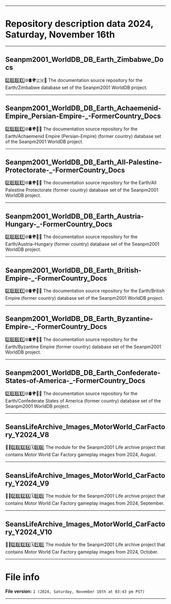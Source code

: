 
***

# Repository description data 2024, Saturday, November 16th

---

## Seanpm2001_WorldDB_DB_Earth_Zimbabwe_Docs

2️⃣️0️⃣️0️⃣️1️⃣️🌐️🛢️🌍️🇿🇼️📖️ The documentation source repository for the Earth/Zimbabwe database set of the Seanpm2001 WorldDB project. 

---

## Seanpm2001_WorldDB_DB_Earth_Achaemenid-Empire_Persian-Empire-_-FormerCountry_Docs

2️⃣️0️⃣️0️⃣️1️⃣️🌐️🛢️🌍️🏴️📖️ The documentation source repository for the Earth/Achaemenid Empire (Persian-Empire) (former country) database set of the Seanpm2001 WorldDB project. 

---

## Seanpm2001_WorldDB_DB_Earth_All-Palestine-Protectorate-_-FormerCountry_Docs

2️⃣️0️⃣️0️⃣️1️⃣️🌐️🛢️🌍️🏴️📖️ The documentation source repository for the Earth/All Palestine Protectorate (former country) database set of the Seanpm2001 WorldDB project. 

---

## Seanpm2001_WorldDB_DB_Earth_Austria-Hungary-_-FormerCountry_Docs

2️⃣️0️⃣️0️⃣️1️⃣️🌐️🛢️🌍️🏴️📖️ The documentation source repository for the Earth/Austria-Hungary (former country) database set of the Seanpm2001 WorldDB project. 

---

## Seanpm2001_WorldDB_DB_Earth_British-Empire-_-FormerCountry_Docs

2️⃣️0️⃣️0️⃣️1️⃣️🌐️🛢️🌍️🏴️📖️ The documentation source repository for the Earth/British Empire (former country) database set of the Seanpm2001 WorldDB project. 

---

## Seanpm2001_WorldDB_DB_Earth_Byzantine-Empire-_-FormerCountry_Docs

2️⃣️0️⃣️0️⃣️1️⃣️🌐️🛢️🌍️🏴️📖️ The documentation source repository for the Earth/Byzantine Empire (former country) database set of the Seanpm2001 WorldDB project. 

---

## Seanpm2001_WorldDB_DB_Earth_Confederate-States-of-America-_-FormerCountry_Docs

2️⃣️0️⃣️0️⃣️1️⃣️🌐️🛢️🌍️🏴️📖️ The documentation source repository for the Earth/Confederate States of America (former country) database set of the Seanpm2001 WorldDB project. 

---

## SeansLifeArchive_Images_MotorWorld_CarFactory_Y2024_V8

🚧️🚗️2️⃣️0️⃣️2️⃣️4️⃣️🗓️0️⃣️8️⃣️ The module for the Seanpm2001 Life archive project that contains Motor World Car Factory gameplay images from 2024, August.

---

## SeansLifeArchive_Images_MotorWorld_CarFactory_Y2024_V9

🚧️🚗️2️⃣️0️⃣️2️⃣️4️⃣️🗓️0️⃣️9️⃣️ The module for the Seanpm2001 Life archive project that contains Motor World Car Factory gameplay images from 2024, September.

---

## SeansLifeArchive_Images_MotorWorld_CarFactory_Y2024_V10

🚧️🚗️2️⃣️0️⃣️2️⃣️4️⃣️🗓️1️⃣️0️⃣️ The module for the Seanpm2001 Life archive project that contains Motor World Car Factory gameplay images from 2024, October.

***

# File info

**File version:** `1 (2024, Saturday, November 16th at 03:43 pm PST)`

***

